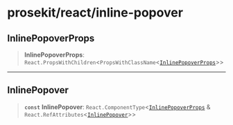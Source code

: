 # prosekit/react/inline-popover

<a id="InlinePopoverProps" name="InlinePopoverProps"></a>

## InlinePopoverProps

> **InlinePopoverProps**: `React.PropsWithChildren`\<`PropsWithClassName`\<[`InlinePopoverProps`](../lit/inline-popover.md#InlinePopoverProps)\>\>

***

<a id="InlinePopover" name="InlinePopover"></a>

## InlinePopover

> **`const`** **InlinePopover**: `React.ComponentType`\<[`InlinePopoverProps`](inline-popover.md#InlinePopoverProps) & `React.RefAttributes`\<[`InlinePopover`](../lit/inline-popover.md#InlinePopover)\>\>
